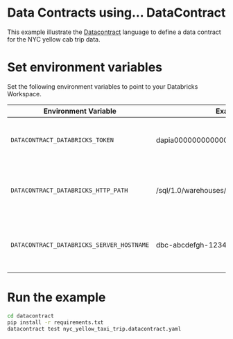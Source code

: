 # Data Contracts using... DataContract 

This example illustrate the [Datacontract](https://datacontract.com) language to define a data contract for the NYC yellow cab trip data. 

# Set environment variables

Set the following environment variables to point to your Databricks Workspace. 

| Environment Variable                        | Example                                   | Description                                               |
|----------------------------------------------|-------------------------------------------|-----------------------------------------------------------|
| `DATACONTRACT_DATABRICKS_TOKEN`              | dapia00000000000000000000000000000        | The personal access token to authenticate                 |
| `DATACONTRACT_DATABRICKS_HTTP_PATH`          | /sql/1.0/warehouses/b053a3ffffffff        | The HTTP path to the SQL warehouse or compute cluster     |
| `DATACONTRACT_DATABRICKS_SERVER_HOSTNAME`    | dbc-abcdefgh-1234.cloud.databricks.com    | The host name of the SQL warehouse or compute cluster     |

# Run the example

```sh
cd datacontract
pip install -r requirements.txt
datacontract test nyc_yellow_taxi_trip.datacontract.yaml
```